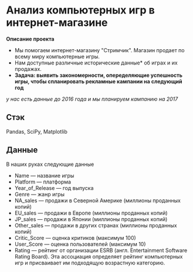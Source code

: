 # Анализ компьютерных игр в интернет-магазине

**Описание проекта**
- Мы помогаем интернет-магазину "Стримчик". Магазин продает по всему миру компьютерные игры. 
- Нам доступные различные исторические данные* об играх и их продажах.
- **Задача: выявить закономерности, опеределяющие успешность игры, чтобы спланировать рекламные кампании на следующий год**

*у нас есть данные до 2016 года и мы планируем кампанию на 2017*

## Стэк
Pandas, SciPy, Matplotlib

## Данные

В наших руках следующие данные
- Name — название игры
- Platform — платформа
- Year_of_Release — год выпуска
- Genre — жанр игры
- NA_sales — продажи в Северной Америке (миллионы проданных копий)
- EU_sales — продажи в Европе (миллионы проданных копий)
- JP_sales — продажи в Японии (миллионы проданных копий)
- Other_sales — продажи в других странах (миллионы проданных копий)
- Critic_Score — оценка критиков (максимум 100)
- User_Score — оценка пользователей (максимум 10)
- Rating — рейтинг от организации ESRB (англ. Entertainment Software Rating Board). Эта ассоциация определяет рейтинг компьютерных игр и присваивает им подходящую возрастную категорию.


